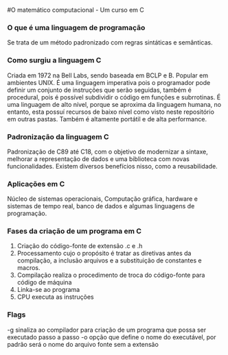 #O matemático computacional - Um curso em C

### O que é uma linguagem de programação

Se trata de um método padronizado com regras sintáticas e semânticas.

### Como surgiu a linguagem C

Criada em 1972 na Bell Labs, sendo baseada em BCLP e B. Popular em ambientes UNIX. É uma linguagem imperativa pois o programador pode definir um conjunto de instruções que serão seguidas, também é procedural, pois é possível subdividir o código em funções e subrrotinas. É uma linguagem de alto nível, porque se aproxima da linguagem humana, no entanto, esta possuí recursos de baixo nível como visto neste repositório em outras pastas. Também é altamente portátil e de alta performance.

### Padronização da linguagem C

Padronização de C89 até C18, com o objetivo de modernizar a sintaxe, melhorar a representação de dados e uma biblioteca com novas funcionalidades. Existem diversos benefícios nisso, como a reusabilidade.

### Aplicações em C

Núcleo de sistemas operacionais, Computação gráfica, hardware e sistemas de tempo real, banco de dados e algumas linguagens de programação.

### Fases da criação de um programa em C

1. Criação do código-fonte de extensão .c e .h
2. Processamento cujo o propósito é tratar as diretivas antes da compilação, a inclusão arquivos e a substituição de constantes e macros.
3. Compilação realiza o procedimento de troca do código-fonte para código de máquina
4. Linka-se ao programa
5. CPU executa as instruções

### Flags

-g sinaliza ao compilador para criação de um programa que possa ser executado passo a passo
-o opção que define o nome do executável, por padrão será o nome do arquivo fonte sem a extensão
